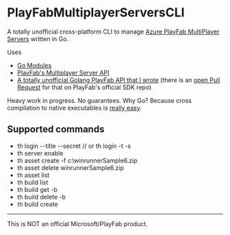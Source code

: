 # PlayFabMultiplayerServersCLI

A totally unofficial cross-platform CLI to manage [Azure PlayFab MultiPlayer Servers](https://playfab.com/features/game-services/multiplayer/) written in Go.

Uses

- [Go Modules](https://github.com/golang/go/wiki/Modules)
- [PlayFab's Multiplayer Server API](https://api.playfab.com/documentation/Multiplayer#MultiplayerServer)
- [A totally unofficial Golang PlayFab API that I wrote](https://github.com/dgkanatsios/playfabsdk-go) (there is an [open Pull Request](https://github.com/PlayFab/SDKGenerator/pull/392) for that on PlayFab's official SDK repo)

Heavy work in progress. No guarantees. Why Go? Because cross compilation to native executables is [really easy](https://golangcookbook.com/chapters/running/cross-compiling/).

## Supported commands

* th login --title <titleID> --secret <secret key> // or th login -t <titleID> -s <secret key>
* th server enable
* th asset create -f c:\winrunnerSample6.zip
* th asset delete winrunnerSample6.zip
* th asset list
* th build list
* th build get -b <buildID>
* th build delete -b <buildID>
* th build create

---
This is NOT an official Microsoft/PlayFab product.